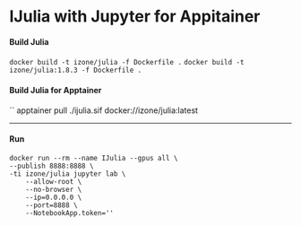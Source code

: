 # IJulia with Jupyter for Appitainer 

#### Build Julia
``docker build -t izone/julia -f Dockerfile .``
``docker build -t izone/julia:1.8.3 -f Dockerfile .``

#### Build Julia for Apptainer
``
apptainer pull ./ijulia.sif docker://izone/julia:latest

-----

#### Run
```
docker run --rm --name IJulia --gpus all \
--publish 8888:8888 \
-ti izone/julia jupyter lab \
    --allow-root \
    --no-browser \
    --ip=0.0.0.0 \ 
    --port=8888 \
    --NotebookApp.token='' 
```

